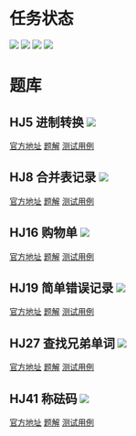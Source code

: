 # 任务状态
![](https://img.shields.io/badge/已完成-√-success)
![](https://img.shields.io/badge/进行中->>>-ffeb3b)
![](https://img.shields.io/badge/未通过-X-red)
![](https://img.shields.io/badge/未开始-||-inactive)

# 题库
## HJ5 进制转换 ![](https://img.shields.io/badge/已完成-√-success)
[官方地址](https://www.nowcoder.com/practice/8f3df50d2b9043208c5eed283d1d4da6?tpId=37&tqId=21228&rp=1&ru=/exam/oj/ta&qru=/exam/oj/ta&sourceUrl=%2Fexam%2Foj%2Fta%3FtpId%3D37&difficulty=undefined&judgeStatus=undefined&tags=&title=)
[题解]()
[测试用例]()

## HJ8 合并表记录 ![](https://img.shields.io/badge/已完成-√-success)
[官方地址](https://www.nowcoder.com/practice/de044e89123f4a7482bd2b214a685201?tpId=37&tqId=21231&rp=1&ru=/exam/oj/ta&qru=/exam/oj/ta&sourceUrl=%2Fexam%2Foj%2Fta%3FtpId%3D37&difficulty=undefined&judgeStatus=undefined&tags=&title=)
[题解]() 
[测试用例]()

## HJ16 购物单 ![](https://img.shields.io/badge/未开始-||-inactive)
[官方地址](https://www.nowcoder.com/practice/f9c6f980eeec43ef85be20755ddbeaf4?tpId=37&tqId=21239&rp=1&ru=/exam/oj/ta&qru=/exam/oj/ta&sourceUrl=%2Fexam%2Foj%2Fta%3FtpId%3D37&difficulty=undefined&judgeStatus=undefined&tags=&title=)
[题解]() 
[测试用例]()

## HJ19 简单错误记录 ![](https://img.shields.io/badge/未通过-X-red)
[官方地址](https://www.nowcoder.com/practice/2baa6aba39214d6ea91a2e03dff3fbeb?tpId=37&sourceUrl=https%3A%2F%2Fwww.nowcoder.com%2Fexam%2Foj&difficulty=&judgeStatus=&tags=&title=&gioEnter=menu)
[题解]()
[测试用例]()

## HJ27 查找兄弟单词 ![](https://img.shields.io/badge/已完成-√-success)
[官方地址](https://www.nowcoder.com/practice/03ba8aeeef73400ca7a37a5f3370fe68?tpId=37&tqId=21250&rp=1&ru=/exam/oj/ta&qru=/exam/oj/ta&sourceUrl=%2Fexam%2Foj%2Fta%3FtpId%3D37&difficulty=undefined&judgeStatus=undefined&tags=&title=)
[题解]()
[测试用例]()

## HJ41 称砝码 ![](https://img.shields.io/badge/未开始-||-inactive)
[官方地址](https://www.nowcoder.com/practice/f9a4c19050fc477e9e27eb75f3bfd49c?tpId=37&tqId=21264&rp=1&ru=/exam/oj/ta&qru=/exam/oj/ta&sourceUrl=%2Fexam%2Foj%2Fta%3FtpId%3D37&difficulty=undefined&judgeStatus=undefined&tags=&title=)
[题解]()
[测试用例]()